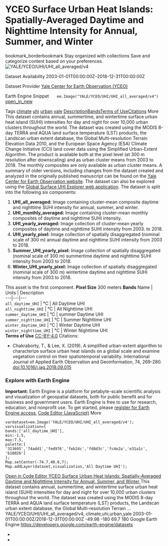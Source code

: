  
#  YCEO Surface Urban Heat Islands: Spatially-Averaged Daytime and Nighttime Intensity for Annual, Summer, and Winter 
bookmark_borderbookmark Stay organized with collections  Save and categorize content based on your preferences.
![YALE/YCEO/UHI/UHI_all_averaged/v4](https://developers.google.com/earth-engine/datasets/images/YALE/YALE_YCEO_UHI_UHI_all_averaged_v4_sample.png) 

Dataset Availability
    2003-01-01T00:00:00Z–2018-12-31T00:00:00Z 

Dataset Provider
     [ Yale Center for Earth Observation (YCEO) ](https://yceo.yale.edu/research/global-surface-uhi-explorer) 

Earth Engine Snippet
     `    ee.Image("YALE/YCEO/UHI/UHI_all_averaged/v4")   ` [ open_in_new ](https://code.earthengine.google.com/?scriptPath=Examples:Datasets/YALE/YALE_YCEO_UHI_UHI_all_averaged_v4) 

Tags
     [climate](https://developers.google.com/earth-engine/datasets/tags/climate) [uhi](https://developers.google.com/earth-engine/datasets/tags/uhi) [urban](https://developers.google.com/earth-engine/datasets/tags/urban) [yale](https://developers.google.com/earth-engine/datasets/tags/yale)
[Description](https://developers.google.com/earth-engine/datasets/catalog/YALE_YCEO_UHI_UHI_all_averaged_v4#description)[Bands](https://developers.google.com/earth-engine/datasets/catalog/YALE_YCEO_UHI_UHI_all_averaged_v4#bands)[Terms of Use](https://developers.google.com/earth-engine/datasets/catalog/YALE_YCEO_UHI_UHI_all_averaged_v4#terms-of-use)[Citations](https://developers.google.com/earth-engine/datasets/catalog/YALE_YCEO_UHI_UHI_all_averaged_v4#citations) More
This dataset contains annual, summertime, and wintertime surface urban heat island (SUHI) intensities for day and night for over 10,000 urban clusters throughout the world. The dataset was created using the MODIS 8-day TERRA and AQUA land surface temperature (LST) products, the Landscan urban extent database, the Global Multi-resolution Terrain Elevation Data 2010, and the European Space Agency (ESA) Climate Change Initiative (CCI) land cover data using the Simplified Urban-Extent Algorithm. The product is available both at the pixel level (at 300 m resolution after downscaling) and as urban cluster means from 2003 to 2018. The monthly composites are only available as urban cluster means.
A summary of older versions, including changes from the dataset created and analyzed in the originally published manuscript can be found on the [Yale Center for Earth Observation website](https://yceo.yale.edu/research/global-surface-uhi-explorer). The dataset can also be explored using the [Global Surface UHI Explorer web application](https://yceo.users.earthengine.app/view/uhimap).
The dataset is split into the following six components:
  1. **UHI_all_averaged:** Image containing cluster-mean composite daytime and nighttime SUHI intensity for annual, summer, and winter.
  2. **UHI_monthly_averaged:** Image containing cluster-mean monthly composites of daytime and nighttime SUHI intensity.
  3. **UHI_yearly_averaged:** Image collection of cluster-mean yearly composites of daytime and nighttime SUHI intensity from 2003. to 2018.
  4. **UHI_yearly_pixel:** Image collection of spatially disaggregated (nominal scale of 300 m) annual daytime and nighttime SUHI intensity from 2003 to 2018.
  5. **Summer_UHI_yearly_pixel:** Image collection of spatially disaggregated (nominal scale of 300 m) summertime daytime and nighttime SUHI intensity from 2003 to 2018.
  6. **Winter_UHI_yearly_pixel:** Image collection of spatially disaggregated (nominal scale of 300 m) wintertime daytime and nighttime SUHI intensity from 2003 to 2018.


This asset is the first component.
**Pixel Size** 300 meters 
**Bands**
Name | Units | Description  
---|---|---  
`all_daytime_UHI` | °C | All Daytime UHI  
`all_nighttime_UHI` | °C | All Nighttime UHI  
`summer_daytime_UHI` | °C | summer Daytime UHI  
`summer_nighttime_UHI` | °C | Summer Nighttime UHI  
`winter_daytime_UHI` | °C | Winter Daytime UHI  
`winter_nighttime_UHI` | °C | Winter Nighttime UHI  
**Terms of Use**
[CC-BY-4.0](https://spdx.org/licenses/CC-BY-4.0.html)
Citations:
  * Chakraborty, T., & Lee, X. (2019). A simplified urban-extent algorithm to characterize surface urban heat islands on a global scale and examine vegetation control on their spatiotemporal variability. International Journal of Applied Earth Observation and Geoinformation, 74, 269-280. [doi:10.1016/j.jag.2018.09.015](https://doi.org/10.1016/j.jag.2018.09.015)


### Explore with Earth Engine
**Important:** Earth Engine is a platform for petabyte-scale scientific analysis and visualization of geospatial datasets, both for public benefit and for business and government users. Earth Engine is free to use for research, education, and nonprofit use. To get started, please [register for Earth Engine access.](https://console.cloud.google.com/earth-engine)
[Code Editor (JavaScript)](https://developers.google.com/earth-engine/datasets/catalog/YALE_YCEO_UHI_UHI_all_averaged_v4#code-editor-javascript-sample) More
```
vardataset=ee.Image('YALE/YCEO/UHI/UHI_all_averaged/v4');
varvisualization={
bands:['all_daytime_UHI'],
min:-1.5,
max:7.5,
palette:[
'313695','74add1','fed976','feb24c','fd8d3c','fc4e2a','e31a1c',
'b10026']
};
Map.setCenter(-74.7,40.6,7);
Map.addLayer(dataset,visualization,'All Daytime UHI');
```
[ Open in Code Editor ](https://code.earthengine.google.com/?scriptPath=Examples:Datasets/YALE/YALE_YCEO_UHI_UHI_all_averaged_v4)
[ YCEO Surface Urban Heat Islands: Spatially-Averaged Daytime and Nighttime Intensity for Annual, Summer, and Winter ](https://developers.google.com/earth-engine/datasets/catalog/YALE_YCEO_UHI_UHI_all_averaged_v4)
This dataset contains annual, summertime, and wintertime surface urban heat island (SUHI) intensities for day and night for over 10,000 urban clusters throughout the world. The dataset was created using the MODIS 8-day TERRA and AQUA land surface temperature (LST) products, the Landscan urban extent database, the Global Multi-resolution Terrain …
YALE/YCEO/UHI/UHI_all_averaged/v4, climate,uhi,urban,yale 
2003-01-01T00:00:00Z/2018-12-31T00:00:00Z
-49.98 -180 69.7 180 
Google Earth Engine
https://developers.google.com/earth-engine/datasets
  * [ ](https://doi.org/https://yceo.yale.edu/research/global-surface-uhi-explorer)
  * [ ](https://doi.org/https://developers.google.com/earth-engine/datasets/catalog/YALE_YCEO_UHI_UHI_all_averaged_v4)


